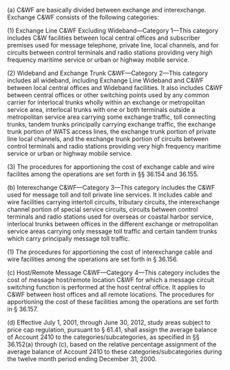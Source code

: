 (a) C&WF are basically divided between exchange and interexchange. Exchange C&WF consists of the following categories:

(1) Exchange Line C&WF Excluding Wideband—Category 1—This category includes C&W facilities between local central offices and subscriber premises used for message telephone, private line, local channels, and for circuits between control terminals and radio stations providing very high frequency maritime service or urban or highway mobile service.

(2) Wideband and Exchange Trunk C&WF—Category 2—This category includes all wideband, including Exchange Line Wideband and C&WF between local central offices and Wideband facilities. It also includes C&WF between central offices or other switching points used by any common carrier for interlocal trunks wholly within an exchange or metropolitan service area, interlocal trunks with one or both terminals outside a metropolitan service area carrying some exchange traffic, toll connecting trunks, tandem trunks principally carrying exchange traffic, the exchange trunk portion of WATS access lines, the exchange trunk portion of private line local channels, and the exchange trunk portion of circuits between control terminals and radio stations providing very high frequency maritime service or urban or highway mobile service.

(3) The procedures for apportioning the cost of exchange cable and wire facilites among the operations are set forth in §§ 36.154 and 36.155.

(b) Interexchange C&WF—Category 3—This category includes the C&WF used for message toll and toll private line services. It includes cable and wire facilities carrying intertoll circuits, tributary circuits, the interexchange channel portion of special service circuits, circuits between control terminals and radio stations used for overseas or coastal harbor service, interlocal trunks between offices in the different exchange or metropolitan service areas carrying only message toll traffic and certain tandem trunks which carry principally message toll traffic.
                

(1) The procedures for apportioning the cost of interexchange cable and wire facilities among the operations are set forth in § 36.156.

(c) Host/Remote Message C&WF—Category 4—This category includes the cost of message host/remote location C&WF for which a message circuit switching function is performed at the host central office. It applies to C&WF between host offices and all remote locations. The procedures for apportioning the cost of these facilities among the operations are set forth in § 36.157.

(d) Effective July 1, 2001, through June 30, 2012, study areas subject to price cap regulation, pursuant to § 61.41, shall assign the average balance of Account 2410 to the categories/subcategories, as specified in §§ 36.152(a) through (c), based on the relative percentage assignment of the average balance of Account 2410 to these categories/subcategories during the twelve month period ending December 31, 2000.

